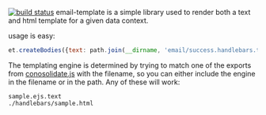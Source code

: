 [![build status](https://secure.travis-ci.org/jstewmon/email-template.png)](http://travis-ci.org/jstewmon/email-template)
email-template is a simple library used to render both a text and html template for a given data context.

usage is easy:

```javascript
et.createBodies({text: path.join(__dirname, 'email/success.handlebars.text')}, data, callback);
```

The templating engine is determined by trying to match one of the exports from [conosolidate.js](https://github.com/visionmedia/consolidate.js) with the filename, so you can either include the engine in the filename or in the path.  Any of these will work:

```
sample.ejs.text
./handlebars/sample.html
```